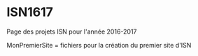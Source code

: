 # ISN1617

Page des projets ISN pour l'année 2016-2017

MonPremierSite = fichiers pour la création du premier site d'ISN
